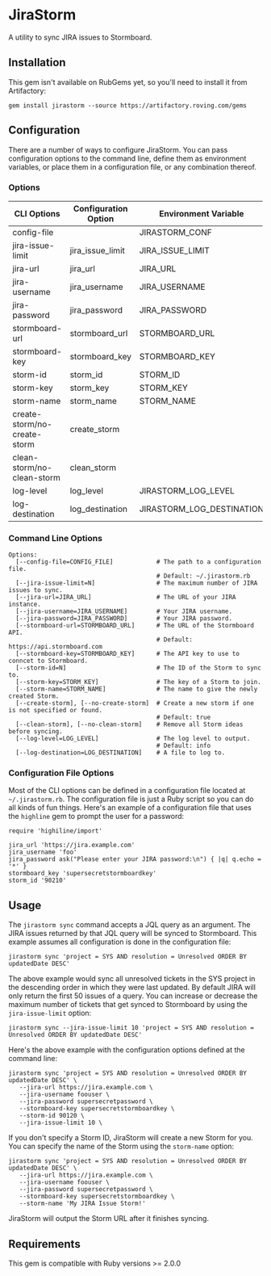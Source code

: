 # JiraStorm
A utility to sync JIRA issues to Stormboard.

## Installation
This gem isn't available on RubGems yet, so you'll need to install it from Artifactory:

```
gem install jirastorm --source https://artifactory.roving.com/gems
```

## Configuration
There are a number of ways to configure JiraStorm. You can pass configuration options to the command line, define them as environment variables, or place them in a configuration file, or any combination thereof.

### Options
| CLI Options | Configuration Option | Environment Variable |
| ------------- | -------------------- | -------------------- |
| config-file | | JIRASTORM_CONF |
| jira-issue-limit | jira_issue_limit | JIRA_ISSUE_LIMIT |
| jira-url | jira_url | JIRA_URL |
| jira-username | jira_username | JIRA_USERNAME |
| jira-password | jira_password | JIRA_PASSWORD |
| stormboard-url | stormboard_url | STORMBOARD_URL |
| stormboard-key | stormboard_key | STORMBOARD_KEY |
| storm-id | storm_id | STORM_ID |
| storm-key | storm_key | STORM_KEY |
| storm-name | storm_name | STORM_NAME |
| create-storm/no-create-storm | create_storm | |
| clean-storm/no-clean-storm | clean_storm | |
| log-level | log_level | JIRASTORM_LOG_LEVEL |
| log-destination | log_destination | JIRASTORM_LOG_DESTINATION |

### Command Line Options
```
Options:
  [--config-file=CONFIG_FILE]            # The path to a configuration file.
                                         # Default: ~/.jirastorm.rb
  [--jira-issue-limit=N]                 # The maximum number of JIRA issues to sync.
  [--jira-url=JIRA_URL]                  # The URL of your JIRA instance.
  [--jira-username=JIRA_USERNAME]        # Your JIRA username.
  [--jira-password=JIRA_PASSWORD]        # Your JIRA password.
  [--stormboard-url=STORMBOARD_URL]      # The URL of the Stormboard API.
                                         # Default: https://api.stormboard.com
  [--stormboard-key=STORMBOARD_KEY]      # The API key to use to conncet to Stormboard.
  [--storm-id=N]                         # The ID of the Storm to sync to.
  [--storm-key=STORM_KEY]                # The key of a Storm to join.
  [--storm-name=STORM_NAME]              # The name to give the newly created Storm.
  [--create-storm], [--no-create-storm]  # Create a new storm if one is not specified or found.
                                         # Default: true
  [--clean-storm], [--no-clean-storm]    # Remove all Storm ideas before syncing.
  [--log-level=LOG_LEVEL]                # The log level to output.
                                         # Default: info
  [--log-destination=LOG_DESTINATION]    # A file to log to.
```

### Configuration File Options
Most of the CLI options can be defined in a configuration file located at `~/.jirastorm.rb`. The configuration file is just a Ruby script so you can do all kinds of fun things. Here's an example of a configuration file that uses the `highline` gem to prompt the user for a password:

```
require 'highiline/import'

jira_url 'https://jira.example.com'
jira_username 'foo'
jira_password ask("Please enter your JIRA password:\n") { |q| q.echo = '*' }
stormboard_key 'supersecretstormboardkey'
storm_id '90210'
```

## Usage
The `jirastorm sync` command accepts a JQL query as an argument. The JIRA issues returned by that JQL query will be synced to Stormboard. This example assumes all configuration is done in the configuration file:

```
jirastorm sync 'project = SYS AND resolution = Unresolved ORDER BY updatedDate DESC'
```

The above example would sync all unresolved tickets in the SYS project in the descending order in which they were last updated. By default JIRA will only return the first 50 issues of a query. You can increase or decrease the maximum number of tickets that get synced to Stormboard by using the `jira-issue-limit` option:

```
jirastorm sync --jira-issue-limit 10 'project = SYS AND resolution = Unresolved ORDER BY updatedDate DESC'
```

Here's the above example with the configuration options defined at the command line:

```
jirastorm sync 'project = SYS AND resolution = Unresolved ORDER BY updatedDate DESC' \
   --jira-url https://jira.example.com \
   --jira-username foouser \
   --jira-password supersecretpassword \
   --stormboard-key supersecretstormboardkey \
   --storm-id 90120 \
   --jira-issue-limit 10 \
```

If you don't specify a Storm ID, JiraStorm will create a new Storm for you. You can specify the name of the Storm using the `storm-name` option:

```
jirastorm sync 'project = SYS AND resolution = Unresolved ORDER BY updatedDate DESC' \
   --jira-url https://jira.example.com \
   --jira-username foouser \
   --jira-password supersecretpassword \
   --stormboard-key supersecretstormboardkey \
   --storm-name 'My JIRA Issue Storm!'
```

JiraStorm will output the Storm URL after it finishes syncing.

## Requirements
This gem is compatible with Ruby versions >= 2.0.0
